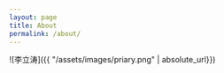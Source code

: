 ```yaml
---
layout: page
title: About
permalink: /about/
---
```


![李立涛]({{ "/assets/images/priary.png" | absolute_url}})


[jekyll-organization]: https://github.com/jekyll
